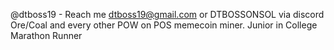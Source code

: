  @dtboss19 - Reach me dtboss19@gmail.com or DTBOSSONSOL via discord
 Ore/Coal and every other POW on POS memecoin miner.
 Junior in College
 Marathon Runner
 

